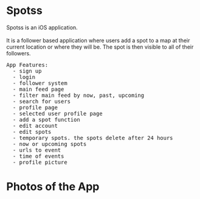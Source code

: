 <!DOCTYPE HTML>
<html>
  <style>
    img{
      width: 108px;
      height: 192px;
      display: none;
    }
  </style>
  
<h1 style="font-color: gray;">Spotss</h1>
<p>Spotss is an iOS application. </br></br>It is a follower based application where users add a spot to a map at their current location or where they will be.
The spot is then visible to all of their followers. 
<pre>
App Features:
  - sign up
  - login
  - follower system
  - main feed page
  - filter main feed by now, past, upcoming
  - search for users
  - profile page
  - selected user profile page
  - add a spot function
  - edit account
  - edit spots
  - temporary spots. the spots delete after 24 hours
  - now or upcoming spots
  - urls to event
  - time of events
  - profile picture
</pre>
</p>
<h1 style="font-color: gray;">Photos of the App</h1>
<img src="http://caseycorvino.co/images/spots_pictures/1.png"/>
<img src="http://caseycorvino.co/images/spots_pictures/2.png"/>
<img src="http://caseycorvino.co/images/spots_pictures/3.png"/>
<img src="http://caseycorvino.co/images/spots_pictures/4.png"/>
<img src="http://caseycorvino.co/images/spots_pictures/5.png"/>
</html>
